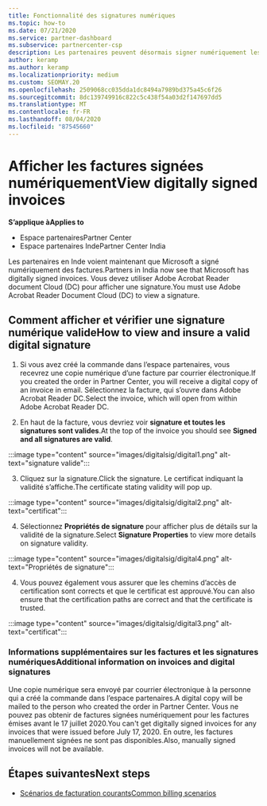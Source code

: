 ```yaml
---
title: Fonctionnalité des signatures numériques
ms.topic: how-to
ms.date: 07/21/2020
ms.service: partner-dashboard
ms.subservice: partnercenter-csp
description: Les partenaires peuvent désormais signer numériquement les factures
author: keramp
ms.author: keramp
ms.localizationpriority: medium
ms.custom: SEOMAY.20
ms.openlocfilehash: 2509068cc035dda1dc8494a7989bd375a45c6f26
ms.sourcegitcommit: 8dc139749916c822c5c438f54a03d2f147697dd5
ms.translationtype: MT
ms.contentlocale: fr-FR
ms.lasthandoff: 08/04/2020
ms.locfileid: "87545660"
---
```

# <a name="view-digitally-signed-invoices"></a><span data-ttu-id="4117e-103">Afficher les factures signées numériquement</span><span class="sxs-lookup"><span data-stu-id="4117e-103">View digitally signed invoices</span></span>

<span data-ttu-id="4117e-104">**S’applique à**</span><span class="sxs-lookup"><span data-stu-id="4117e-104">**Applies to**</span></span>

- <span data-ttu-id="4117e-105">Espace partenaires</span><span class="sxs-lookup"><span data-stu-id="4117e-105">Partner Center</span></span>
- <span data-ttu-id="4117e-106">Espace partenaires Inde</span><span class="sxs-lookup"><span data-stu-id="4117e-106">Partner Center India</span></span>


<span data-ttu-id="4117e-107">Les partenaires en Inde voient maintenant que Microsoft a signé numériquement des factures.</span><span class="sxs-lookup"><span data-stu-id="4117e-107">Partners in India now see that Microsoft has digitally signed invoices.</span></span> <span data-ttu-id="4117e-108">Vous devez utiliser Adobe Acrobat Reader document Cloud (DC) pour afficher une signature.</span><span class="sxs-lookup"><span data-stu-id="4117e-108">You must use Adobe Acrobat Reader Document Cloud (DC) to view a signature.</span></span>

## <a name="how-to-view-and-insure-a-valid-digital-signature"></a><span data-ttu-id="4117e-109">Comment afficher et vérifier une signature numérique valide</span><span class="sxs-lookup"><span data-stu-id="4117e-109">How to view and insure a valid digital signature</span></span>


1. <span data-ttu-id="4117e-110">Si vous avez créé la commande dans l’espace partenaires, vous recevrez une copie numérique d’une facture par courrier électronique.</span><span class="sxs-lookup"><span data-stu-id="4117e-110">If you created the order in Partner Center, you will receive a digital copy of an invoice in email.</span></span> <span data-ttu-id="4117e-111">Sélectionnez la facture, qui s’ouvre dans Adobe Acrobat Reader DC.</span><span class="sxs-lookup"><span data-stu-id="4117e-111">Select the invoice, which will open from within Adobe Acrobat Reader DC.</span></span>


2. <span data-ttu-id="4117e-112">En haut de la facture, vous devriez voir **signature et toutes les signatures sont valides**.</span><span class="sxs-lookup"><span data-stu-id="4117e-112">At the top of the invoice you should see **Signed and all signatures are valid**.</span></span>
 
 :::image type="content" source="images/digitalsig/digital1.png" alt-text="signature valide":::

3. <span data-ttu-id="4117e-114">Cliquez sur la signature.</span><span class="sxs-lookup"><span data-stu-id="4117e-114">Click the signature.</span></span> <span data-ttu-id="4117e-115">Le certificat indiquant la validité s’affiche.</span><span class="sxs-lookup"><span data-stu-id="4117e-115">The certificate stating validity will pop up.</span></span>

:::image type="content" source="images/digitalsig/digital2.png" alt-text="certificat"::: 

4. <span data-ttu-id="4117e-117">Sélectionnez **Propriétés de signature** pour afficher plus de détails sur la validité de la signature.</span><span class="sxs-lookup"><span data-stu-id="4117e-117">Select **Signature Properties** to view more details on signature validity.</span></span>

:::image type="content" source="images/digitalsig/digital4.png" alt-text="Propriétés de signature"::: 

4. <span data-ttu-id="4117e-119">Vous pouvez également vous assurer que les chemins d’accès de certification sont corrects et que le certificat est approuvé.</span><span class="sxs-lookup"><span data-stu-id="4117e-119">You can also ensure that the certification paths are correct and that the certificate is trusted.</span></span>

 :::image type="content" source="images/digitalsig/digital3.png" alt-text="certificat":::

### <a name="additional-information-on-invoices-and-digital-signatures"></a><span data-ttu-id="4117e-121">Informations supplémentaires sur les factures et les signatures numériques</span><span class="sxs-lookup"><span data-stu-id="4117e-121">Additional information on invoices and digital signatures</span></span>

<span data-ttu-id="4117e-122">Une copie numérique sera envoyé par courrier électronique à la personne qui a créé la commande dans l’espace partenaires.</span><span class="sxs-lookup"><span data-stu-id="4117e-122">A digital copy will be mailed to the person who created the order in Partner Center.</span></span> <span data-ttu-id="4117e-123">Vous ne pouvez pas obtenir de factures signées numériquement pour les factures émises avant le 17 juillet 2020.</span><span class="sxs-lookup"><span data-stu-id="4117e-123">You can't get digitally signed invoices for any invoices that were issued before July 17, 2020.</span></span> <span data-ttu-id="4117e-124">En outre, les factures manuellement signées ne sont pas disponibles.</span><span class="sxs-lookup"><span data-stu-id="4117e-124">Also, manually signed invoices will not be available.</span></span>

## <a name="next-steps"></a><span data-ttu-id="4117e-125">Étapes suivantes</span><span class="sxs-lookup"><span data-stu-id="4117e-125">Next steps</span></span>

- [<span data-ttu-id="4117e-126">Scénarios de facturation courants</span><span class="sxs-lookup"><span data-stu-id="4117e-126">Common billing scenarios</span></span>](common-billing-scenarios.md)